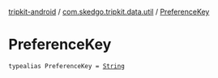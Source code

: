 [tripkit-android](../index.md) / [com.skedgo.tripkit.data.util](index.md) / [PreferenceKey](./-preference-key.md)

# PreferenceKey

`typealias PreferenceKey = `[`String`](https://kotlinlang.org/api/latest/jvm/stdlib/kotlin/-string/index.html)
